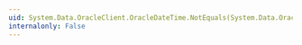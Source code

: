 ```yaml
---
uid: System.Data.OracleClient.OracleDateTime.NotEquals(System.Data.OracleClient.OracleDateTime,System.Data.OracleClient.OracleDateTime)
internalonly: False
---
```

